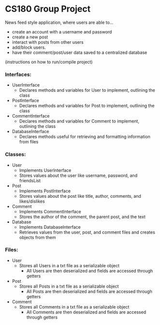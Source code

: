 # CS180 Group Project
News feed style application, where users are able to...
- create an account with a username and password
- create a new post
- interact with posts from other users
- add/block users.
- have their comment/post/user data saved to a centralized database

(instructions on how to run/compile project)

### Interfaces:
 - UserInterface
   - Declares methods and variables for User to implement, outlining the class
 - PostInterface
   - Declares methods and variables for Post to implement, outlining the class
 - CommentInterface
   - Declares methods and variables for Comment to implement, outlining the class
 - DatabaseInterface
   - Declares methods useful for retrieving and formatting information from files

### Classes:
 - User
   - Implements UserInterface
   - Stores values about the user like username, password, and friendsList
 - Post
   - Implements PostInterface 
   - Stores values about the post like title, author, comments, and likes/dislikes
 - Comment
   - Implements CommentInterface
   - Stores the author of the comment, the parent post, and the text
 - Database
   - Implements DatabaseInterface
   - Retrieves values from the user, post, and comment files and creates objects from them

### Files:
- User
  - Stores all Users in a txt file as a serializable object
    - All Users are then deserialized and fields are accessed through getters  
- Post
  - Stores all Posts in a txt file as a serializable object
    - All Posts are then deserialized and fields are accessed through getters  
- Comment
  - Stores all Comments in a txt file as a serializable object
    - All Comments are then deserialized and fields are accessed through getters  
